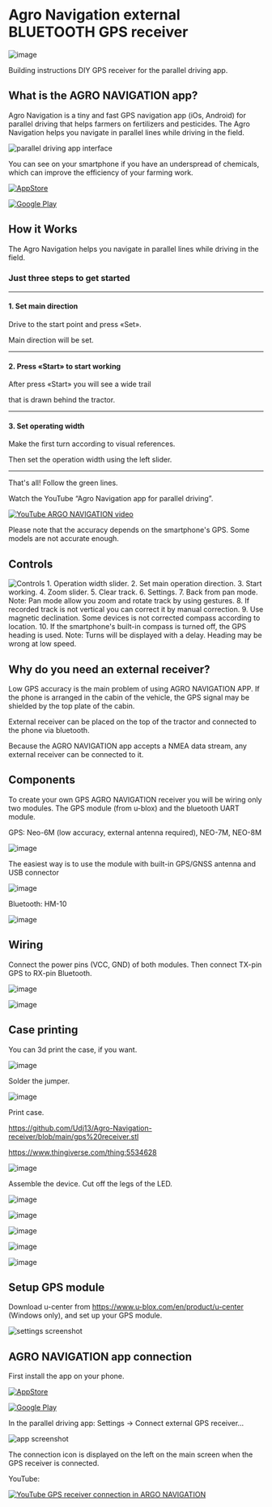 # Agro Navigation external BLUETOOTH GPS receiver

![image](https://user-images.githubusercontent.com/54446451/192328353-de5d13e1-79c2-46a0-b84a-97f5fcf3eff6.png)

Building instructions DIY GPS receiver for the parallel driving app.


## What is the AGRO NAVIGATION app? 
Agro Navigation is a tiny and fast GPS navigation app (iOs, Android) for parallel driving that helps farmers on fertilizers and pesticides.
The Agro Navigation helps you navigate in parallel lines while driving in the field.

![parallel driving app interface](https://user-images.githubusercontent.com/54446451/192321951-3f21f5fd-f789-44fc-ab61-2b0535d08ef7.png)

You can see on your smartphone if you have an underspread of chemicals, which can improve the efficiency of your farming work.

[![AppStore](https://user-images.githubusercontent.com/54446451/159944768-9d67f01b-6657-4abf-8b83-6af861813203.png)](https://apps.apple.com/ru/app/agro-navigation/id1625258870)

[![Google Play](https://user-images.githubusercontent.com/54446451/159944833-5c906f5f-61c7-4b45-8715-b167915c0620.png)](https://play.google.com/store/apps/details?id=com.shlyagin.parallel_driving)

## How it Works

The Agro Navigation helps you navigate in parallel lines while driving in the field.

### Just three steps to get started

---

#### 1. Set main direction

   Drive to the start point and press «Set».

   Main direction will be set.
   
---

#### 2. Press «Start» to start working

   After press «Start» you will see a wide trail

   that is drawn behind the tractor.
   
---

#### 3. Set operating width

   Make the first turn according to visual references.

   Then set the operation width using the left slider.
   
---

That's all! Follow the green lines.

Watch the YouTube “Agro Navigation app for parallel driving”.

[![YouTube ARGO NAVIGATION video](http://img.youtube.com/vi/I6HTStWH_PI/0.jpg)](http://www.youtube.com/watch?v=I6HTStWH_PI)

Please note that the accuracy depends on the smartphone's GPS. Some models are not accurate enough.

## Сontrols

![Controls 1. Operation width slider.
2. Set main operation direction.
3. Start working.
4. Zoom slider.
5. Clear track.
6. Settings.
7. Back from pan mode.
Note:
Pan mode allow you zoom and rotate track by using gestures.
8. If recorded track is not vertical you can correct it by manual correction.
9. Use magnetic declination. Some devices is not corrected compass according to location.
10.  If the smartphone's built-in compass is turned off, the GPS heading is used.
Note:
Turns will be displayed with a delay.
Heading may be wrong at low speed.](https://user-images.githubusercontent.com/54446451/192325605-54100f03-de39-486c-af4d-93c52a3b2c1c.png)


## Why do you need an external receiver?

Low GPS accuracy is the main problem of using AGRO NAVIGATION APP. If the phone is arranged in the cabin of the vehicle, the GPS signal may be shielded by the top plate of the cabin.

External receiver can be placed on the top of the tractor and connected to the phone via bluetooth.

Because the AGRO NAVIGATION app accepts a NMEA data stream, any external receiver can be connected to it.

## Components

To create your own GPS AGRO NAVIGATION receiver you will be wiring only two modules. The GPS module (from u-blox) and the bluetooth UART module.

GPS: Neo-6M (low accuracy, external antenna required), NEO-7M, NEO-8M

![image](https://user-images.githubusercontent.com/54446451/192331144-a0ec966c-a7f0-4a36-98e2-09ca9ee466da.png)

The easiest way is to use the module with built-in GPS/GNSS antenna and USB connector

![image](https://user-images.githubusercontent.com/54446451/192331362-aef31ed4-a5da-4fb3-861a-ec3518bad729.png)

Bluetooth: HM-10

![image](https://user-images.githubusercontent.com/54446451/192330582-9fdb2f72-698b-43bb-b2df-02b6ece3b08c.png)

## Wiring

Connect the power pins (VCC, GND) of both modules. Then connect TX-pin GPS to RX-pin Bluetooth.

![image](https://user-images.githubusercontent.com/54446451/192331728-f2b793fa-9cbb-43ba-8480-3eb963aa0504.png)

![image](https://user-images.githubusercontent.com/54446451/192331898-ed50d8ad-1472-4218-9e6c-7da237a900ab.png)

## Case printing

You can 3d print the case, if you want.

![image](https://user-images.githubusercontent.com/54446451/192332293-ef468b10-6526-4c64-99ac-65d437ed8901.png)

Solder the jumper.

![image](https://user-images.githubusercontent.com/54446451/192332680-483529e2-ad33-4674-af27-58dda2daa0f5.png)

Print case. 

https://github.com/Udj13/Agro-Navigation-receiver/blob/main/gps%20receiver.stl

https://www.thingiverse.com/thing:5534628

![image](https://user-images.githubusercontent.com/54446451/192332779-a4e65086-50dc-459f-b07a-9ecf0b83bb04.png)

Assemble the device. Сut off the legs of the LED.

![image](https://user-images.githubusercontent.com/54446451/192334140-bb86a1de-a44e-492e-8067-1390fb8e1eed.png)

![image](https://user-images.githubusercontent.com/54446451/192334551-9c44bbf6-8639-4798-a0ca-bc41f963d9b5.png)

![image](https://user-images.githubusercontent.com/54446451/192334318-b11bdb39-c672-4ae7-92f6-a22b0b81eaba.png)

![image](https://user-images.githubusercontent.com/54446451/192334396-0a5e6fd1-aea6-40e9-9fba-7dc29989ee5a.png)

![image](https://user-images.githubusercontent.com/54446451/192336644-f192ef51-9946-44fd-9eda-9e8b9614c351.png)


## Setup GPS module

Download u-center from https://www.u-blox.com/en/product/u-center (Windows only), and set up your GPS module.

![settings screenshot](https://user-images.githubusercontent.com/54446451/192336721-4a7ae506-ddcb-4f99-aea3-c281dda86965.png)


## AGRO NAVIGATION app connection

First install the app on your phone.

[![AppStore](https://user-images.githubusercontent.com/54446451/159944768-9d67f01b-6657-4abf-8b83-6af861813203.png)](https://apps.apple.com/ru/app/agro-navigation/id1625258870)

[![Google Play](https://user-images.githubusercontent.com/54446451/159944833-5c906f5f-61c7-4b45-8715-b167915c0620.png)](https://play.google.com/store/apps/details?id=com.shlyagin.parallel_driving)

In the parallel driving app: Settings -> Connect external GPS receiver… 

![app screenshot](https://user-images.githubusercontent.com/54446451/192339032-12334d23-4ad8-4c22-96b9-7c42a1ece3a7.png)

The connection icon is displayed on the left on the main screen when the GPS receiver is connected.

YouTube:

[![YouTube GPS receiver connection in ARGO NAVIGATION](http://img.youtube.com/vi/7Vs9jBaqPb4/0.jpg)](http://www.youtube.com/watch?v=7Vs9jBaqPb4)
